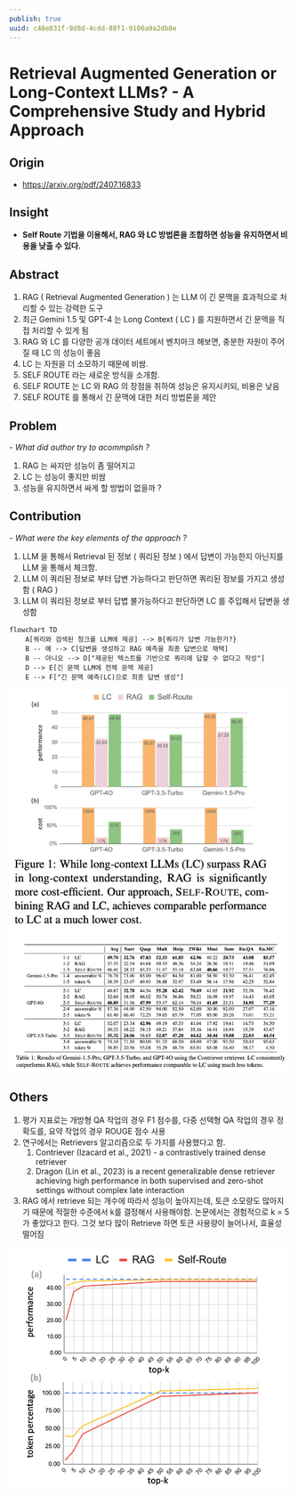 ```yaml
---
publish: true
uuid: c48e831f-9d8d-4cdd-88f1-9106a9a2db8e
---
```


# Retrieval Augmented Generation or Long-Context LLMs? - A Comprehensive Study and Hybrid Approach

## Origin

- <https://arxiv.org/pdf/2407.16833>

## Insight

- **Self Route 기법을 이용해서, RAG 와 LC 방법론을 조합하면 성능을 유지하면서 비용을 낮출 수 있다.**

## Abstract

1. RAG ( Retrieval Augmented Generation ) 는 LLM 이 긴 문맥을 효과적으로 처리할 수 있는 강력한 도구
2. 최근 Gemini 1.5 및 GPT-4 는 Long Context ( LC ) 를 지원하면서 긴 문맥을 직접 처리할 수 있게 됨
3. RAG 와 LC 를 다양한 공개 데이터 세트에서 벤치마크 해보면, 충분한 자원이 주어질 때 LC 의 성능이 좋음
4. LC 는 자원을 더 소모하기 때문에 비쌈.
5. SELF ROUTE 라는 새로운 방식을 소개함.
6. SELF ROUTE 는 LC 와 RAG 의 장점을 취하여 성능은 유지시키되, 비용은 낮음
7. SELF ROUTE 를 통해서 긴 문맥에 대한 처리 방법론을 제안

## Problem

*- What did author try to acommplish ?*

1. RAG 는 싸지만 성능이 좀 떨어지고
2. LC 는 성능이 좋지만 비쌈
3. 성능을 유지하면서 싸게 할 방법이 없을까 ?

## Contribution

*- What were the key elements of the approach ?*

1. LLM 을 통해서 Retrieval 된 정보 ( 쿼리된 정보 ) 에서 답변이 가능한지 아닌지를 LLM 을 통해서 체크함.
2. LLM 이 쿼리된 정보로 부터 답변 가능하다고 판단하면 쿼리된 정보를 가지고 생성함 ( RAG )
3. LLM 이 쿼리된 정보로 부터 답볍 불가능하다고 판단하면 LC 를 주입해서 답변을 생성함

~~~mermaid
flowchart TD
    A[쿼리와 검색된 청크를 LLM에 제공] --> B{쿼리가 답변 가능한가?}
    B -- 예 --> C[답변을 생성하고 RAG 예측을 최종 답변으로 채택]
    B -- 아니오 --> D["제공된 텍스트를 기반으로 쿼리에 답할 수 없다고 작성"]
    D --> E[긴 문맥 LLM에 전체 문맥 제공]
    E --> F["긴 문맥 예측(LC)으로 최종 답변 생성"]
~~~

![Fig1](img/TSK-1917/1.png)
![Table1](img/TSK-1917/2.png)

## Others

1. 평가 지표로는 개방형 QA 작업의 경우 F1 점수를, 다중 선택형 QA 작업의 경우 정확도를, 요약 작업의 경우 ROUGE 점수 사용
2. 연구에서는 Retrievers 알고리즘으로 두 가지를 사용했다고 함.
    1. Contriever (Izacard et al., 2021) - a contrastively trained dense retriever
    2. Dragon (Lin et al., 2023) is a recent generalizable dense retriever achieving high performance in both supervised and zero-shot settings without complex late interaction
3. RAG 에서 retrieve 되는 개수에 따라서 성능이 높아지는데, 토큰 소모량도 많아지기 때문에 적절한 수준에서 k를 결정해서 사용해야함. 논문에서는 경험적으로 k = 5 가 좋았다고 한다. 그것 보다 많이 Retrieve 하면 토큰 사용량이 늘어나서, 효율성 떨어짐

![Retrieval](img/TSK-1917/3.png)